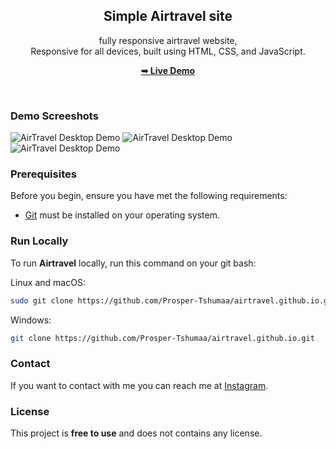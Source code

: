 <div align="center">
  
  <h2 align="center">Simple Airtravel site</h2>

 fully responsive airtravel website, <br />Responsive for all devices, built using HTML, CSS, and JavaScript.

  <a href="https://prosper-tshumaa.github.io/airtravel.github.io/"><strong>➥ Live Demo</strong></a>

</div>

<br />

### Demo Screeshots

![AirTravel Desktop Demo](/images/Screenshot(76).png "Desktop Demo")
![AirTravel Desktop Demo](/images/Screenshot(77).png "Desktop Demo")
![AirTravel Desktop Demo](/images/Screenshot(78).png "Desktop Demo")

### Prerequisites

Before you begin, ensure you have met the following requirements:

* [Git](https://git-scm.com/downloads "Download Git") must be installed on your operating system.

### Run Locally

To run **Airtravel** locally, run this command on your git bash:

Linux and macOS:

```bash
sudo git clone https://github.com/Prosper-Tshumaa/airtravel.github.io.git
```

Windows:

```bash
git clone https://github.com/Prosper-Tshumaa/airtravel.github.io.git
```

### Contact

If you want to contact with me you can reach me at [Instagram](https://www.instagram.com/executioner.senpai/).

### License

This project is **free to use** and does not contains any license.
